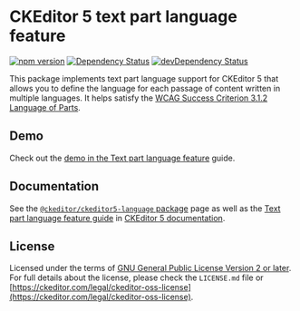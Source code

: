CKEditor 5 text part language feature
========================================

[![npm version](https://badge.fury.io/js/%40ckeditor%2Fckeditor5-language.svg)](https://www.npmjs.com/package/@ckeditor/ckeditor5-language)
[![Dependency Status](https://david-dm.org/ckeditor/ckeditor5-language/status.svg)](https://david-dm.org/ckeditor/ckeditor5-language)
[![devDependency Status](https://david-dm.org/ckeditor/ckeditor5-language/dev-status.svg)](https://david-dm.org/ckeditor/ckeditor5-language?type=dev)

This package implements text part language support for CKEditor 5 that allows you to define the language for each passage of content written in multiple languages. It helps satisfy the [WCAG Success Criterion 3.1.2 Language of Parts](https://www.w3.org/TR/UNDERSTANDING-WCAG20/meaning-other-lang-id.html).

## Demo

Check out the [demo in the Text part language feature](https://ckeditor.com/docs/ckeditor5/latest/features/language.html#demo) guide.

## Documentation

See the [`@ckeditor/ckeditor5-language` package](https://ckeditor.com/docs/ckeditor5/latest/api/language.html) page as well as the [Text part language feature guide](https://ckeditor.com/docs/ckeditor5/latest/features/language.html) in [CKEditor 5 documentation](https://ckeditor.com/docs/ckeditor5/latest/).

## License

Licensed under the terms of [GNU General Public License Version 2 or later](http://www.gnu.org/licenses/gpl.html). For full details about the license, please check the `LICENSE.md` file or [https://ckeditor.com/legal/ckeditor-oss-license](https://ckeditor.com/legal/ckeditor-oss-license).
